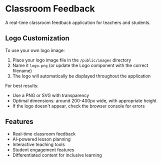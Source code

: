 # Classroom Feedback

A real-time classroom feedback application for teachers and students.

## Logo Customization

To use your own logo image:

1. Place your logo image file in the `/public/images` directory
2. Name it `logo.png` (or update the Logo component with the correct filename)
3. The logo will automatically be displayed throughout the application

For best results:
- Use a PNG or SVG with transparency 
- Optimal dimensions: around 200-400px wide, with appropriate height
- If the logo doesn't appear, check the browser console for errors

## Features

- Real-time classroom feedback
- AI-powered lesson planning
- Interactive teaching tools
- Student engagement features
- Differentiated content for inclusive learning